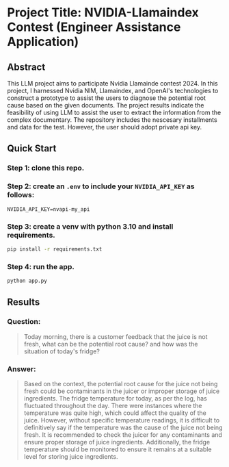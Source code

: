 # Project Title: NVIDIA-Llamaindex Contest (Engineer Assistance Application)

## Abstract

This LLM project aims to participate Nvidia Llamainde contest 2024. In this project, I harnessed Nvidia NIM, Llamaindex, and OpenAI's technologies to construct a prototype to assist the users to diagnose the potential root cause based on the given documents. The project results indicate the feasibility of using LLM to assist the user to extract the information from the complex documentary. The repository includes the nescesary installments and data for the test. However, the user should adopt private api key.

## Quick Start

### Step 1: clone this repo.

### Step 2: create an `.env` to include your `NVIDIA_API_KEY` as follows:

```
NVIDIA_API_KEY=nvapi-my_api
```

### Step 3: create a venv with python 3.10 and install requirements.

``` bash
pip install -r requirements.txt
```

### Step 4: run the app.

``` bash
python app.py
```

## Results

### Question:
> Today morning, there is a customer feedback that the juice is not fresh, what can be the potential root cause? and how was the situation of today's fridge?

### Answer:
> Based on the context, the potential root cause for the juice not being fresh could be contaminants in the juicer or improper storage of juice ingredients. The fridge temperature for today, as per the log, has fluctuated throughout the day. There were instances where the temperature was quite high, which could affect the quality of the juice. However, without specific temperature readings, it is difficult to definitively say if the temperature was the cause of the juice not being fresh. It is recommended to check the juicer for any contaminants and ensure proper storage of juice ingredients. Additionally, the fridge temperature should be monitored to ensure it remains at a suitable level for storing juice ingredients.
